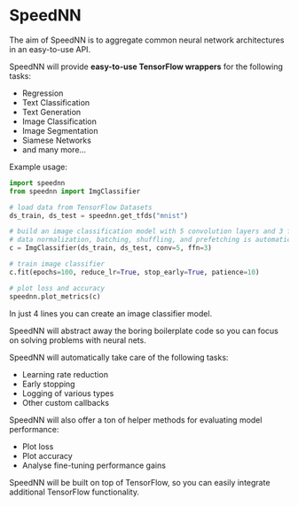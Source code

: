# SpeedNN

The aim of SpeedNN is to aggregate common neural network architectures in an easy-to-use API.

SpeedNN will provide **easy-to-use TensorFlow wrappers** for the following tasks:

- Regression
- Text Classification
- Text Generation
- Image Classification
- Image Segmentation
- Siamese Networks
- and many more...

Example usage:
```py
import speednn
from speednn import ImgClassifier

# load data from TensorFlow Datasets
ds_train, ds_test = speednn.get_tfds("mnist")

# build an image classification model with 5 convolution layers and 3 feed forward layers
# data normalization, batching, shuffling, and prefetching is automatically handled
c = ImgClassifier(ds_train, ds_test, conv=5, ffn=3)

# train image classifier
c.fit(epochs=100, reduce_lr=True, stop_early=True, patience=10)

# plot loss and accuracy
speednn.plot_metrics(c)
```

In just 4 lines you can create an image classifier model.

SpeedNN will abstract away the boring boilerplate code so you can focus on solving problems with neural nets.

SpeedNN  will automatically take care of the following tasks:
- Learning rate reduction
- Early stopping
- Logging of various types
- Other custom callbacks

SpeedNN will also offer a ton of helper methods for evaluating model performance:
- Plot loss
- Plot accuracy
- Analyse fine-tuning performance gains

SpeedNN will be built on top of TensorFlow, so you can easily integrate additional TensorFlow functionality.